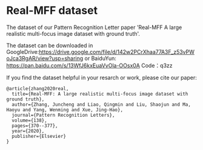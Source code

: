 # Real-MFF dataset
The dataset of our Pattern Recognition Letter paper 'Real-MFF A large realistic multi-focus image dataset with ground truth'.

The dataset can be downloaded in GoogleDrive:https://drive.google.com/file/d/142w2PCrXhaa77A3F_z53vPWoJca3RgAR/view?usp=sharing
or BaiduYun: https://pan.baidu.com/s/13WfJ6kxEuaVvOla-OOsx0A 
Code：q3zz 



If you find the dataset helpful in your resarch or work, please cite our paper:

    @article{zhang2020real,
      title={Real-MFF: A large realistic multi-focus image dataset with ground truth},
      author={Zhang, Juncheng and Liao, Qingmin and Liu, Shaojun and Ma, Haoyu and Yang, Wenming and Xue, Jing-Hao},
      journal={Pattern Recognition Letters},
      volume={138},
      pages={370--377},
      year={2020},
      publisher={Elsevier}
    }

